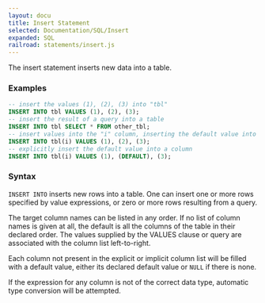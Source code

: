 ```yaml
---
layout: docu
title: Insert Statement
selected: Documentation/SQL/Insert
expanded: SQL
railroad: statements/insert.js
---
```

The insert statement inserts new data into a table.

### Examples
```sql
-- insert the values (1), (2), (3) into "tbl"
INSERT INTO tbl VALUES (1), (2), (3);
-- insert the result of a query into a table
INSERT INTO tbl SELECT * FROM other_tbl;
-- insert values into the "i" column, inserting the default value into other columns
INSERT INTO tbl(i) VALUES (1), (2), (3);
-- explicitly insert the default value into a column
INSERT INTO tbl(i) VALUES (1), (DEFAULT), (3);
```

### Syntax
<div id="rrdiagram"></div>

`INSERT INTO` inserts new rows into a table. One can insert one or more rows specified by value expressions, or zero or more rows resulting from a query.

The target column names can be listed in any order. If no list of column names is given at all, the default is all the columns of the table in their declared order. The values supplied by the VALUES clause or query are associated with the column list left-to-right.

Each column not present in the explicit or implicit column list will be filled with a default value, either its declared default value or `NULL` if there is none.

If the expression for any column is not of the correct data type, automatic type conversion will be attempted.
